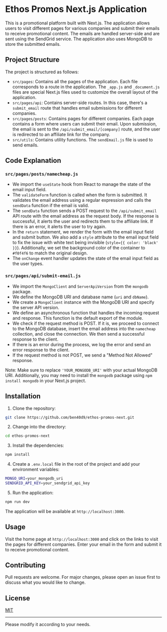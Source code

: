 # Ethos Promos Next.js Application

This is a promotional platform built with Next.js. The application allows users to visit different pages for various companies and submit their emails to receive promotional content. The emails are handled server-side and are sent using the SendGrid service. The application also uses MongoDB to store the submitted emails.

## Project Structure

The project is structured as follows:

- `src/pages`: Contains all the pages of the application. Each file corresponds to a route in the application. The `_app.js` and `_document.js` files are special Next.js files used to customize the overall layout of the application.
- `src/pages/api`: Contains server-side routes. In this case, there's a `submit_email` route that handles email submissions for different companies.
- `src/pages/posts`: Contains pages for different companies. Each page contains a form where users can submit their email. Upon submission, the email is sent to the `/api/submit_email/[company]` route, and the user is redirected to an affiliate link for the company.
- `src/utils`: Contains utility functions. The `sendEmail.js` file is used to send emails.

## Code Explanation

### `src/pages/posts/namecheap.js`

- We import the `useState` hook from React to manage the state of the email input field.
- The `validateForm` function is called when the form is submitted. It validates the email address using a regular expression and calls the `sendData` function if the email is valid.
- The `sendData` function sends a POST request to the `/api/submit_email` API route with the email address as the request body. If the response is successful, it alerts the user and redirects them to the affiliate link. If there is an error, it alerts the user to try again.
- In the `return` statement, we render the form with the email input field and submit button. We also add a `style` attribute to the email input field to fix the issue with white text being invisible (`style={{ color: 'black' }}`). Additionally, we set the background color of the container to `#f0f4f6` to match the original design.
- The `onChange` event handler updates the state of the email input field as the user types.

### `src/pages/api/submit-email.js`

- We import the `MongoClient` and `ServerApiVersion` from the `mongodb` package.
- We define the MongoDB URI and database name (`uri` and `dbName`).
- We create a `MongoClient` instance with the MongoDB URI and specify the server API version.
- We define an asynchronous function that handles the incoming request and response. This function is the default export of the module.
- We check if the request method is POST. If it is, we proceed to connect to the MongoDB database, insert the email address into the `namecheap` collection, and close the connection. We then send a successful response to the client.
- If there is an error during the process, we log the error and send an error response to the client.
- If the request method is not POST, we send a "Method Not Allowed" response.

Note: Make sure to replace `'YOUR_MONGODB_URI'` with your actual MongoDB URI. Additionally, you may need to install the `mongodb` package using `npm install mongodb` in your Next.js project.

## Installation

1. Clone the repository:

```bash
git clone https://github.com/ben40d9/ethos-promos-next.git
```

2. Change into the directory:

```bash
cd ethos-promos-next
```

3. Install the dependencies:

```bash
npm install
```

4. Create a `.env.local` file in the root of the project and add your environment variables:

```bash
MONGO_URI=your_mongodb_uri
SENDGRID_API_KEY=your_sendgrid_api_key
```

5. Run the application:

```bash
npm run dev
```

The application will be available at `http://localhost:3000`.

## Usage

Visit the home page at `http://localhost:3000` and click on the links to visit the pages for different companies. Enter your email in the form and submit it to receive promotional content.

## Contributing

Pull requests are welcome. For major changes, please open an issue first to discuss what you would like to change.

## License

[MIT](https://choosealicense.com/licenses/mit/)

---

Please modify it according to your needs.

